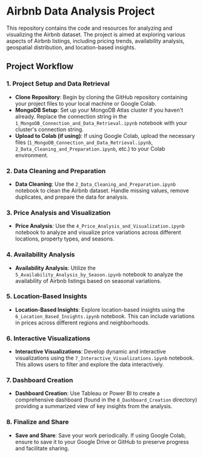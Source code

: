 # Airbnb Data Analysis Project

This repository contains the code and resources for analyzing and visualizing the Airbnb dataset. The project is aimed at exploring various aspects of Airbnb listings, including pricing trends, availability analysis, geospatial distribution, and location-based insights.

## Project Workflow

### 1. Project Setup and Data Retrieval
- **Clone Repository**: Begin by cloning the GitHub repository containing your project files to your local machine or Google Colab.
- **MongoDB Setup**: Set up your MongoDB Atlas cluster if you haven't already. Replace the connection string in the `1_MongoDB_Connection_and_Data_Retrieval.ipynb` notebook with your cluster's connection string.
- **Upload to Colab (if using)**: If using Google Colab, upload the necessary files (`1_MongoDB_Connection_and_Data_Retrieval.ipynb`, `2_Data_Cleaning_and_Preparation.ipynb`, etc.) to your Colab environment.

### 2. Data Cleaning and Preparation
- **Data Cleaning**: Use the `2_Data_Cleaning_and_Preparation.ipynb` notebook to clean the Airbnb dataset. Handle missing values, remove duplicates, and prepare the data for analysis.

### 3. Price Analysis and Visualization
- **Price Analysis**: Use the `4_Price_Analysis_and_Visualization.ipynb` notebook to analyze and visualize price variations across different locations, property types, and seasons.

### 4. Availability Analysis
- **Availability Analysis**: Utilize the `5_Availability_Analysis_by_Season.ipynb` notebook to analyze the availability of Airbnb listings based on seasonal variations.

### 5. Location-Based Insights
- **Location-Based Insights**: Explore location-based insights using the `6_Location_Based_Insights.ipynb` notebook. This can include variations in prices across different regions and neighborhoods.

### 6. Interactive Visualizations
- **Interactive Visualizations**: Develop dynamic and interactive visualizations using the `7_Interactive_Visualizations.ipynb` notebook. This allows users to filter and explore the data interactively.

### 7. Dashboard Creation
- **Dashboard Creation**: Use Tableau or Power BI to create a comprehensive dashboard (found in the `8_Dashboard_Creation` directory) providing a summarized view of key insights from the analysis.

### 8. Finalize and Share
- **Save and Share**: Save your work periodically. If using Google Colab, ensure to save it to your Google Drive or GitHub to preserve progress and facilitate sharing.
